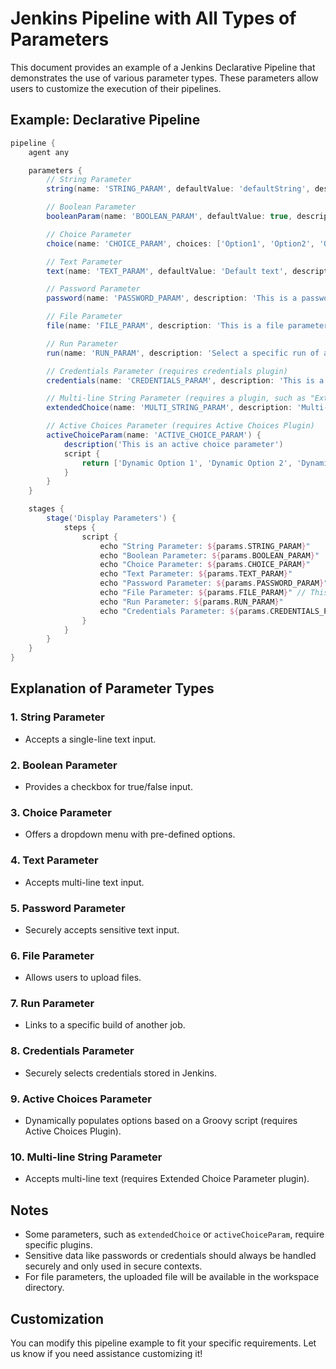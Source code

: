 # Jenkins Pipeline with All Types of Parameters

This document provides an example of a Jenkins Declarative Pipeline that demonstrates the use of various parameter types. These parameters allow users to customize the execution of their pipelines.

## Example: Declarative Pipeline
```groovy
pipeline {
    agent any

    parameters {
        // String Parameter
        string(name: 'STRING_PARAM', defaultValue: 'defaultString', description: 'This is a string parameter')

        // Boolean Parameter
        booleanParam(name: 'BOOLEAN_PARAM', defaultValue: true, description: 'This is a boolean parameter')

        // Choice Parameter
        choice(name: 'CHOICE_PARAM', choices: ['Option1', 'Option2', 'Option3'], description: 'This is a choice parameter')

        // Text Parameter
        text(name: 'TEXT_PARAM', defaultValue: 'Default text', description: 'This is a text parameter')

        // Password Parameter
        password(name: 'PASSWORD_PARAM', description: 'This is a password parameter')

        // File Parameter
        file(name: 'FILE_PARAM', description: 'This is a file parameter')

        // Run Parameter
        run(name: 'RUN_PARAM', description: 'Select a specific run of another job', job: 'example-job-name')

        // Credentials Parameter (requires credentials plugin)
        credentials(name: 'CREDENTIALS_PARAM', description: 'This is a credentials parameter')

        // Multi-line String Parameter (requires a plugin, such as "Extended Choice Parameter")
        extendedChoice(name: 'MULTI_STRING_PARAM', description: 'Multi-line string parameter', type: 'Textarea', value: 'Line1\nLine2\nLine3')

        // Active Choices Parameter (requires Active Choices Plugin)
        activeChoiceParam(name: 'ACTIVE_CHOICE_PARAM') {
            description('This is an active choice parameter')
            script {
                return ['Dynamic Option 1', 'Dynamic Option 2', 'Dynamic Option 3']
            }
        }
    }

    stages {
        stage('Display Parameters') {
            steps {
                script {
                    echo "String Parameter: ${params.STRING_PARAM}"
                    echo "Boolean Parameter: ${params.BOOLEAN_PARAM}"
                    echo "Choice Parameter: ${params.CHOICE_PARAM}"
                    echo "Text Parameter: ${params.TEXT_PARAM}"
                    echo "Password Parameter: ${params.PASSWORD_PARAM}"
                    echo "File Parameter: ${params.FILE_PARAM}" // This will be a path to the uploaded file
                    echo "Run Parameter: ${params.RUN_PARAM}"
                    echo "Credentials Parameter: ${params.CREDENTIALS_PARAM}"
                }
            }
        }
    }
}
```

## Explanation of Parameter Types

### 1. **String Parameter**
- Accepts a single-line text input.

### 2. **Boolean Parameter**
- Provides a checkbox for true/false input.

### 3. **Choice Parameter**
- Offers a dropdown menu with pre-defined options.

### 4. **Text Parameter**
- Accepts multi-line text input.

### 5. **Password Parameter**
- Securely accepts sensitive text input.

### 6. **File Parameter**
- Allows users to upload files.

### 7. **Run Parameter**
- Links to a specific build of another job.

### 8. **Credentials Parameter**
- Securely selects credentials stored in Jenkins.

### 9. **Active Choices Parameter**
- Dynamically populates options based on a Groovy script (requires Active Choices Plugin).

### 10. **Multi-line String Parameter**
- Accepts multi-line text (requires Extended Choice Parameter plugin).

## Notes

- Some parameters, such as `extendedChoice` or `activeChoiceParam`, require specific plugins.
- Sensitive data like passwords or credentials should always be handled securely and only used in secure contexts.
- For file parameters, the uploaded file will be available in the workspace directory.

## Customization

You can modify this pipeline example to fit your specific requirements. Let us know if you need assistance customizing it!
